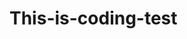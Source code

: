 # This-is-coding-test
     
  
   
 
  
    
      
     
          
               
            

           
          
       
        
   
  
